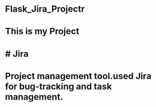 # Flask_Jira_Projectr
# This is my Project
# # Jira
#  Project management tool.used Jira for bug-tracking and task management.
